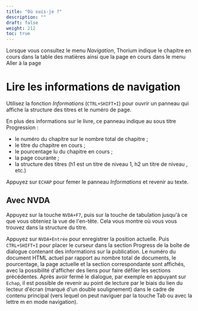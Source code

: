 ```yaml
---
title: "Où suis-je ?"
description: ""
draft: false
weight: 212
toc: true
---
```


Lorsque vous consultez le menu *Navigation*, Thorium indique le chapitre en cours dans la table des matières ainsi que la page en cours dans le menu Aller à la page

# Lire les informations de navigation

Utilisez la fonction *Informations* (`CTRL+SHIFT+I`) pour ouvrir un panneau qui affiche la structure des titres et le numéro de page. 

En plus des informations sur le livre, ce panneau indique au sous titre Progression :
- le numéro du chapitre sur le nombre total de chapitre ;
- le titre du chapitre en cours ;
- le pourcentage lu du chapitre en cours ; 
- la page courante ;
- la structure des titres (h1 est un titre de niveau 1, h2 un titre de niveau , etc.)

Appuyez sur `ECHAP` pour femer le panneau *Informations* et revenir au texte. 

## Avec NVDA

Appuyez sur la touche `NVDA+F7`, puis sur la touche de tabulation jusqu'à ce que vous obteniez la vue de l'en-tête. Cela vous montre où vous vous trouvez dans la structure du titre. 

Appuyez sur `NVDA+Entrée` pour enregistrer la position actuelle. Puis `CTRL+SHIFT+I` pour placer le curseur dans la section Progress de la boîte de dialogue contenant des informations sur la publication. Le numéro du document HTML actuel par rapport au nombre total de documents, le pourcentage, la page actuelle et la section correspondante sont affichés, avec la possibilité d'afficher des liens pour faire défiler les sections précédentes. Après avoir fermé le dialogue, par exemple en appuyant sur `Echap`, il est possible de revenir au point de lecture par le biais du lien du lecteur d'écran (marqué d'un double soulignement) dans le cadre de contenu principal (vers lequel on peut naviguer par la touche Tab ou avec la lettre m en mode navigation).